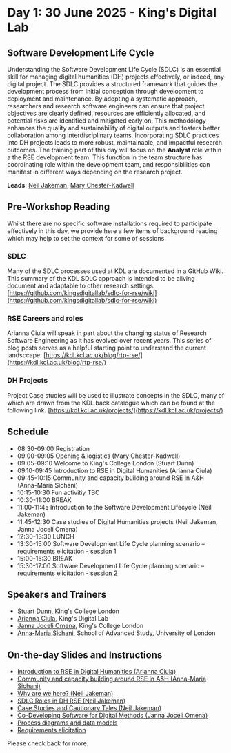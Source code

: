 # Day 1: 30 June 2025 - King's Digital Lab

## Software Development Life Cycle

Understanding the Software Development Life Cycle (SDLC) is an essential skill for managing digital humanities (DH) projects effectively, or indeed, any digital project. The SDLC provides a structured framework that guides the development process from initial conception through development to deployment and maintenance. By adopting a systematic approach, researchers and research software engineers can ensure that project objectives are clearly defined, resources are efficiently allocated, and potential risks are identified and mitigated early on. This methodology enhances the quality and sustainability of digital outputs and fosters better collaboration among interdisciplinary teams. Incorporating SDLC practices into DH projects leads to more robust, maintainable, and impactful research outcomes. The training part of this day will focus on the **Analyst** role within a the RSE development team. This function in the team structure has coordinating role within the development team, and responsibilities can manifest in different ways depending on the research project.

**Leads**: [Neil Jakeman](https://kdl.kcl.ac.uk/about/people/neil-jakeman/), [Mary Chester-Kadwell](https://kdl.kcl.ac.uk/about/people/mary-chester-kadwell/)

## Pre-Workshop Reading

Whilst there are no specific software installations required to participate effectively in this day, we provide here a few items of background reading which may help to set the context for some of sessions.

### SDLC 
Many of the SDLC processes used at KDL are documented in a GitHub Wiki. This summary of the KDL SDLC approach is intended to be aliving document and adaptable to other research settings:
[https://github.com/kingsdigitallab/sdlc-for-rse/wiki](https://github.com/kingsdigitallab/sdlc-for-rse/wiki)

### RSE Careers and roles
Arianna Ciula will speak in part about the changing status of Research Software Engineering as it has evolved over recent years. This series of blog posts serves as a helpful starting point to understand the current landsccape:
[https://kdl.kcl.ac.uk/blog/rtp-rse/](https://kdl.kcl.ac.uk/blog/rtp-rse/)

### DH Projects
Project Case studies will be used to illustrate concepts in the SDLC, many of which are drawn from the KDL back catalogue which can be found at the following link.
[https://kdl.kcl.ac.uk/projects/](https://kdl.kcl.ac.uk/projects/)


## Schedule

- 08:30-09:00 Registration
- 09:00-09:05 Opening & logistics (Mary Chester-Kadwell)
- 09:05-09:10 Welcome to King's College London (Stuart Dunn)
- 09.10-09:45 Introduction to RSE in Digital Humanities (Arianna Ciula)
- 09:45-10:15 Community and capacity building around RSE in A&H (Anna-Maria Sichani)
- 10:15-10:30 Fun activitiy TBC
- 10:30-11:00 BREAK
- 11:00-11:45 Introduction to the Software Development Lifecycle (Neil Jakeman)
- 11:45-12:30 Case studies of Digital Humanities projects (Neil Jakeman, Janna Joceli Omena)
- 12:30-13:30 LUNCH
- 13:30-15:00 Software Development Life Cycle planning scenario – requirements elicitation - session 1
- 15:00-15:30 BREAK
- 15:30-17:00 Software Development Life Cycle planning scenario – requirements elicitation - session 2

## Speakers and Trainers

- [Stuart Dunn](https://www.kcl.ac.uk/people/stuart-dunn), King's College London
- [Arianna Ciula](https://kdl.kcl.ac.uk/about/people/arianna-ciula/), King's Digital Lab
- [Janna Joceli Omena](https://www.kcl.ac.uk/people/janna-joceli-omena), King's College London
- [Anna-Maria Sichani](https://amsichani.github.io/), School of Advanced Study, University of London

## On-the-day Slides and Instructions

- [Introduction to RSE in Digital Humanities (Arianna Ciula)](https://github.com/kingsdigitallab/dh-rse-summer-school-2025/blob/main/Day%201/aciula_2025.pdf)
- [Community and capacity building around RSE in A&H (Anna-Maria Sichani)](https://github.com/kingsdigitallab/dh-rse-summer-school-2025/blob/main/Day%201/Anna-Maria-RSE_AH_RSEsummerschool2025.pptx)
- [Why are we here? (Neil Jakeman)](https://github.com/kingsdigitallab/dh-rse-summer-school-2025/blob/main/Day%201/Summer%20School%20KDL%20Intro%20Slides%20and%20SDLC%202025.pdf)
- [SDLC Roles in DH RSE (Neil Jakeman)](https://github.com/kingsdigitallab/dh-rse-summer-school-2025/blob/main/Day%201/Summer%20School%20KDL%20SLDC%20Roles.pdf)
- [Case Studies and Cautionary Tales (Neil Jakeman)](https://github.com/kingsdigitallab/dh-rse-summer-school-2025/blob/main/Day%201/Summer%20School%20KDL%20Problem%20Projects.pdf)
- [Co-Developing Software for Digital Methods (Janna Joceli Omena)](https://github.com/kingsdigitallab/dh-rse-summer-school-2025/blob/main/Day%201/Technical%20Expertise%20in%20Co-Developing%20Software%20for%20Digital%20Methods%20Research.pdf)
- [Process diagrams and data models](https://github.com/kingsdigitallab/dh-rse-summer-school-2025/blob/main/Day%201/Summer%20School%20KDL%20SLDC%20Process%20Diagrams.pptx)
- [Requirements elicitation](https://github.com/kingsdigitallab/dh-rse-summer-school-2025/blob/main/Day%201/Summer%20School%20KDL%20Requirements%20Elicitation.pptx)

Please check back for more.
